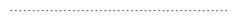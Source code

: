 <!-- 1. Cadres
--     Logement Amélioré

-- Électricité : 500 kWh par mois
-- Eau : 20 m³ par mois

--     Logement Non Amélioré

-- Électricité : 350 kWh par mois
-- Eau : 15 m³ par mois


-- 2. Agents de Maîtrise

--     Logement Amélioré

-- Électricité : 400 kWh par mois
-- Eau : 18 m³ par mois

--     Logement Non Amélioré

-- Électricité : 300 kWh par mois
-- Eau : 14 m³ par mois



-- 3. Ouvriers
--     Logement Amélioré

-- Électricité : 350 kWh par mois
-- Eau : 16 m³ par mois

--     Logement Non Amélioré

-- Électricité : 250 kWh par mois
-- Eau : 12 m³ par mois -->

                    -------------------------------------------------

<!-- Facture / Overview status
-- 1. en attente
-- 2. payée
-- 3. en retard

-- Reclamation status
-- 1. résolu
-- 2. non résolu
-- 3. en attente -->